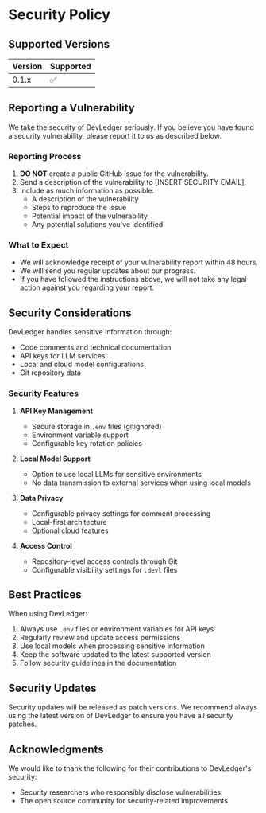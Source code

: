 # Security Policy

## Supported Versions

| Version | Supported          |
| ------- | ------------------ |
| 0.1.x   | :white_check_mark: |

## Reporting a Vulnerability

We take the security of DevLedger seriously. If you believe you have found a security vulnerability, please report it to us as described below.

### Reporting Process

1. **DO NOT** create a public GitHub issue for the vulnerability.
2. Send a description of the vulnerability to [INSERT SECURITY EMAIL].
3. Include as much information as possible:
   - A description of the vulnerability
   - Steps to reproduce the issue
   - Potential impact of the vulnerability
   - Any potential solutions you've identified

### What to Expect

- We will acknowledge receipt of your vulnerability report within 48 hours.
- We will send you regular updates about our progress.
- If you have followed the instructions above, we will not take any legal action against you regarding your report.

## Security Considerations

DevLedger handles sensitive information through:
- Code comments and technical documentation
- API keys for LLM services
- Local and cloud model configurations
- Git repository data

### Security Features

1. **API Key Management**
   - Secure storage in `.env` files (gitignored)
   - Environment variable support
   - Configurable key rotation policies

2. **Local Model Support**
   - Option to use local LLMs for sensitive environments
   - No data transmission to external services when using local models

3. **Data Privacy**
   - Configurable privacy settings for comment processing
   - Local-first architecture
   - Optional cloud features

4. **Access Control**
   - Repository-level access controls through Git
   - Configurable visibility settings for `.devl` files

## Best Practices

When using DevLedger:
1. Always use `.env` files or environment variables for API keys
2. Regularly review and update access permissions
3. Use local models when processing sensitive information
4. Keep the software updated to the latest supported version
5. Follow security guidelines in the documentation

## Security Updates

Security updates will be released as patch versions. We recommend always using the latest version of DevLedger to ensure you have all security patches.

## Acknowledgments

We would like to thank the following for their contributions to DevLedger's security:
- Security researchers who responsibly disclose vulnerabilities
- The open source community for security-related improvements